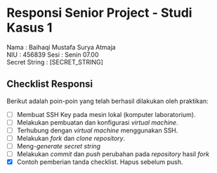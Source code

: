 # Responsi Senior Project - Studi Kasus 1

Nama : Baihaqi Mustafa Surya Atmaja  
NIU : 456839
Sesi : Senin 07.00  
Secret String : [SECRET_STRING]

## Checklist Responsi

Berikut adalah poin-poin yang telah berhasil dilakukan oleh praktikan:

- [ ] Membuat SSH Key pada mesin lokal (komputer laboratorium).
- [ ] Melakukan pembuatan dan konfigurasi _virtual machine_.
- [ ] Terhubung dengan _virtual machine_ menggunakan SSH.
- [ ] Melakukan _fork_ dan _clone_ _repository_.
- [ ] Meng-_generate_ _secret string_
- [ ] Melakukan _commit_ dan _push_ perubahan pada _repository_ hasil _fork_
- [x] Contoh pemberian tanda checklist. Hapus sebelum push.
